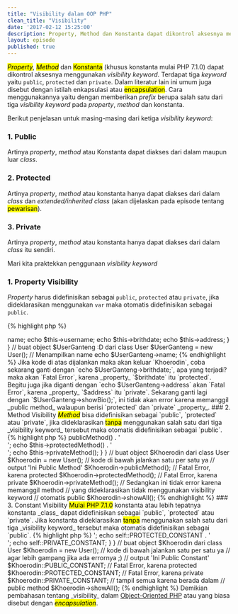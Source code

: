 ```yaml
---
title: "Visibility dalam OOP PHP"
clean_title: "Visibility"
date: '2017-02-12 15:25:00'
description: Property, Method dan Konstanta dapat dikontrol aksesnya menggunakan visibility keyword. Terdapat tiga keyword yaitu public, protected dan private. Dalam literatur lain ini umum juga disebut dengan istilah enkapsulasi atau encapsulation.
layout: episode
published: true
---
```


<mark><em>Property</em></mark>, <mark><em>Method</em></mark> dan <mark>Konstanta</mark> (khusus konstanta mulai PHP 7.1.0) dapat dikontrol aksesnya menggunakan _visibility keyword_. Terdapat tiga _keyword_ yaitu `public`, `protected` dan `private`. Dalam literatur lain ini umum juga disebut dengan istilah enkapsulasi atau <mark>encapsulation</mark>. Cara menggunakannya yaitu dengan memberikan _prefix_ berupa salah satu dari tiga _visibility keyword_ pada _property_, _method_ dan konstanta.

Berikut penjelasan untuk masing-masing dari ketiga _visibility keyword_:

### 1. Public  
Artinya _property_, _method_ atau Konstanta dapat diakses dari dalam maupun luar _class_.

### 2. Protected  
Artinya _property_, _method_ atau konstanta hanya dapat diakses dari dalam _class_ dan _extended/inherited class_ (akan dijelaskan pada episode tentang <mark>pewarisan</mark>).

### 3. Private  
Artinya _property_, _method_ atau konstanta hanya dapat diakses dari dalam _class_ itu sendiri.

Mari kita praktekkan penggunaan _visibility keyword_

### 1. Property Visibility
_Property_ harus didefinisikan sebagai `public`, `protected` atau `private`, jika dideklarasikan menggunakan `var` maka otomatis didefinisikan sebagai `public`.

{% highlight php %}
<?php
class User {

    var $name = 'Khoerodin';
    public $username = 'khoerodin';
    protected $brithdate = '01 Januari 2017';
    private $address = 'Ciamis, Indonesia';

    function showBio()
    {
        echo $this->name;
        echo $this->username;
        echo $this->brithdate;
        echo $this->address;
    }

}

// buat object $UserGanteng :D dari class User
$UserGanteng = new User();

// Menampilkan name
echo $UserGanteng->name;
{% endhighlight %}

Jika kode di atas dijalankan maka akan keluar `Khoerodin`, coba sekarang ganti dengan `echo $UserGanteng->brithdate;`, apa yang terjadi? maka akan `Fatal Error`, karena _property_ `$brithdate` itu `protected`. 

Begitu juga jika diganti dengan `echo $UserGanteng->address` akan `Fatal Error`, karena _property_ `$address` itu `private`. 

Sekarang ganti lagi dengan `$UserGanteng->showBio();`, ini tidak akan error karena memanggil _public method_ walaupun berisi `protected` dan `private` _property_.

### 2. Method Visibility
<mark><em>Method</em></mark> bisa didefinisikan sebagai `public`, `protected` atau `private`, jika dideklarasikan <mark>tanpa</mark> menggunakan salah satu dari tiga _visibility keyword_ tersebut maka otomatis didefinisikan sebagai `public`.

{% highlight php %}
<?php
class User {

    // mendeklarasikan public method
    public function publicMethod(){
    	echo 'Ini Public Method';
    }

    // mendeklarasikan protected method
    protected function protectedMethod(){
    	echo 'Ini Protected Method';
    }

    // mendeklarasikan private method
    private function privateMethod(){
    	echo 'Ini Private Method';
    }

    // tanpa visibility keyword
    // otomatis public
    function showAll()
    {
        echo $this->publicMethod() . '<br/>';
        echo $this->protectedMethod() . '<br/>';
        echo $this->privateMethod();
    }

}

// buat object $Khoerodin dari class User
$Khoerodin = new User();

// kode di bawah jalankan satu per satu ya

// output 'Ini Public Method'
$Khoerodin->publicMethod();

// Fatal Error, karena protected
$Khoerodin->protectedMethod();

// Fatal Error, karena private
$Khoerodin->privateMethod();

// Sedangkan ini tidak error karena memanggil method
// yang dideklarasikan tidak menggunakan visibility keyword
// otomatis public
$Khoerodin->showAll();
{% endhighlight %}

### 3. Constant Visibility
<mark>Mulai PHP 7.1.0</mark> konstanta atau lebih tepatnya konstanta _class_ dapat didefinisikan sebagai `public`, `protected` atau `private`. Jika konstanta dideklarasikan <mark>tanpa</mark> menggunakan salah satu dari tiga _visibility keyword_ tersebut maka otomatis didefinisikan sebagai `public`.

{% highlight php %}
<?php
class User {

    // mendeklarasikan public konstanta
    public const PUBLIC_CONSTANT = 'Ini Public Constant';

    // mendeklarasikan protected konstanta
    protected const PROTECTED_CONSTANT = 'Ini Protected Constant';

    // mendeklarasikan private konstanta
    private const PRIVATE_CONSTANT = 'Ini Private Constant';

    function showAll()
    {
        echo self::PUBLIC_CONSTANT . '<br/>';
        echo self::PROTECTED_CONSTANT . '<br/>';
        echo self::PRIVATE_CONSTANT;
    }

}

// buat object $Khoerodin dari class User
$Khoerodin = new User();

// kode di bawah jalankan satu per satu ya
// agar lebih gampang jika ada errornya ;)

// output 'Ini Public Constant'
$Khoerodin::PUBLIC_CONSTANT;

// Fatal Error, karena protected
$Khoerodin::PROTECTED_CONSTANT;

// Fatal Error, karena private
$Khoerodin::PRIVATE_CONSTANT;

// tampil semua karena berada dalam
// public method
$Khoerodin->showAll();
{% endhighlight %}

Demikian pembahasan tentang _visibility_ dalam <a href="{{ site.url }}/object-oriented-php">Object-Oriented PHP</a> atau yang biasa disebut dengan <mark><em>encapsulation</em></mark>.
